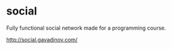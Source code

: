 # social
Fully functional social network made for a programming course.

http://social.gavadinov.com/
